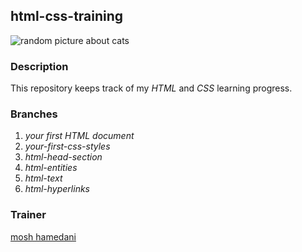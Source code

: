 ## html-css-training

![random picture about cats](https://picsum.photos/200/300)

### Description

This repository keeps track of my _HTML_ and _CSS_ learning progress.

### Branches

1. _your first HTML document_
2. _your-first-css-styles_
3. _html-head-section_
4. _html-entities_
5. _html-text_
6. _html-hyperlinks_

### Trainer

[mosh hamedani](http://bit.ly/3Uul0zK)
